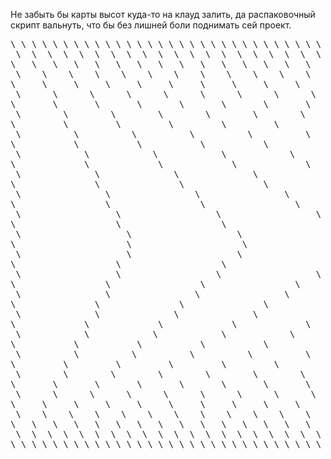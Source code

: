 Не забыть бы карты высот куда-то на клауд залить, да распаковочный скрипт вальнуть, 
что бы без лишней боли поднимать сей проект.
<pre>
\ \ \ \ \ \ \ \ \ \ \ \ \ \ \ \ \ \ \ \ \ \ \ \ \ \ \ \ \ \ \ \ \ \ \ \ \ \
 \  \  \  \  \  \  \  \  \  \  \  \  \  \  \  \  \  \  \  \  \  \  \  \  \
\   \   \   \   \   \   \   \   \   \   \   \   \   \   \   \   \   \   \
 \    \    \    \    \    \    \    \    \    \    \    \    \    \    \
\     \     \     \     \     \     \     \     \     \     \     \     \
 \      \      \      \      \      \      \      \      \      \      \
\       \       \       \       \       \       \       \       \       \
 \        \        \        \        \        \        \        \        \
\         \         \         \         \         \         \         \
 \          \          \          \          \          \          \
\           \           \           \           \           \           \
 \            \            \            \            \            \
\             \             \             \             \             \
 \              \              \              \              \
\               \               \               \               \
 \                \                \                \                \
\                 \                 \                 \                 \
 \                  \                  \                  \
\                   \                   \                   \
 \                    \                    \                    \
\                     \                     \                     \
 \                    \                    \                    \
\                   \                   \                   \
 \                  \                  \                  \
\                 \                 \                 \                 \
 \                \                \                \                \
\               \               \               \               \
 \              \              \              \              \
\             \             \             \             \             \
 \            \            \            \            \            \
\           \           \           \           \           \           \
 \          \          \          \          \          \          \
\         \         \         \         \         \         \         \
 \        \        \        \        \        \        \        \        \
\       \       \       \       \       \       \       \       \       \
 \      \      \      \      \      \      \      \      \      \      \
\     \     \     \     \     \     \     \     \     \     \     \     \
 \    \    \    \    \    \    \    \    \    \    \    \    \    \    \
\   \   \   \   \   \   \   \   \   \   \   \   \   \   \   \   \   \   \
 \  \  \  \  \  \  \  \  \  \  \  \  \  \  \  \  \  \  \  \  \  \  \  \  \
\ \ \ \ \ \ \ \ \ \ \ \ \ \ \ \ \ \ \ \ \ \ \ \ \ \ \ \ \ \ \ \ \ \ \ \ \ \
</pre>

